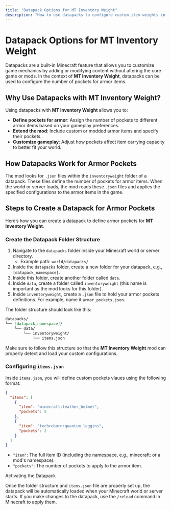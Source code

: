 ```yaml
---
title: "Datapack Options for MT Inventory Weight"
description: "How to use datapacks to configure custom item weights in the MT Inventory Weight mod."
---
```


# **Datapack Options for MT Inventory Weight**

Datapacks are a built-in Minecraft feature that allows you to customize game mechanics by adding or modifying content without altering the core game or mods. In the context of **MT Inventory Weight**, datapacks can be used to configure the number of pockets for armor items.

## **Why Use Datapacks with MT Inventory Weight?**

Using datapacks with **MT Inventory Weight** allows you to:
- **Define pockets for armor**: Assign the number of pockets to different armor items based on your gameplay preferences.
- **Extend the mod**: Include custom or modded armor items and specify their pockets.
- **Customize gameplay**: Adjust how pockets affect item carrying capacity to better fit your world.

## **How Datapacks Work for Armor Pockets**

The mod looks for `.json` files within the `inventoryweight` folder of a datapack. These files define the number of pockets for armor items. When the world or server loads, the mod reads these `.json` files and applies the specified configurations to the armor items in the game.

## **Steps to Create a Datapack for Armor Pockets**

Here’s how you can create a datapack to define armor pockets for **MT Inventory Weight**.

### **Create the Datapack Folder Structure**

1. Navigate to the `datapacks` folder inside your Minecraft world or server directory.
   - Example path: `world/datapacks/`
2. Inside the `datapacks` folder, create a new folder for your datapack, e.g., `[datapack_namespace]`.
3. Inside this folder, create another folder called `data`.
4. Inside `data`, create a folder called `inventoryweight` (this name is important as the mod looks for this folder).
5. Inside `inventoryweight`, create a `.json` file to hold your armor pockets definitions. For example, name it `armor_pockets.json`.

The folder structure should look like this:

```md
datapacks/
└── [datapack_namespace]/
    └── data/
        └── inventoryweight/
            └── items.json
```


Make sure to follow this structure so that the **MT Inventory Weight** mod can properly detect and load your custom configurations.

### **Configuring `items.json`**

Inside `items.json`, you will define custom pockets vlaues using the following format:

```json
{
  "items": [
    {
      "item": "minecraft:leather_helmet",
      "pockets": 5
    },
    {
      "item": "techreborn:quantum_leggins",
      "pockets": 2
    }
  ]
}
```

*    `"item"`: The full item ID (including the namespace, e.g., minecraft: or a mod's namespace).
*    `"pockets"`: The number of pockets to apply to the armor item.

Activating the Datapack

Once the folder structure and `items.json` file are properly set up, the datapack will be automatically loaded when your Minecraft world or server starts. If you make changes to the datapack, use the `/reload` command in Minecraft to apply them.